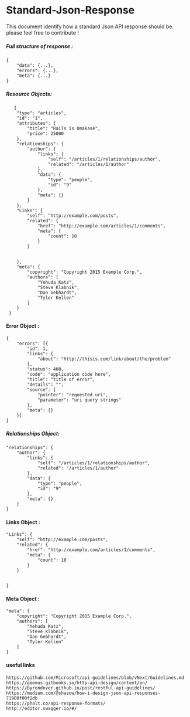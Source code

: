 # Standard-Json-Response
This document identify how a standard Json API response should be.
 please feel free to contribute !


##### Full structure of response :
```
{
	"data": {...},
	"errors": {...},
	"meta": {...}
}
```

##### Resource Objects:
```
   {
 	"type": "articles",
 	"id": "1",
 	"attributes": {
 		"title": "Rails is Omakase",
 		"price": 25000
 	},
 	"relationships": {
 		"author": {
 			"links": {
 				"self": "/articles/1/relationships/author",
 				"related": "/articles/1/author"
 			},
 			"data": {
 				"type": "people",
 				"id": "9"
 			},
 			"meta": {}
 		}
 	},
 	"Links": {
 		"self": "http://example.com/posts",
 		"related": {
 			"href": "http://example.com/articles/1/comments",
 			"meta": {
 				"count": 10
 			}
 		}


 	},
 	"meta": {
 		"copyright": "Copyright 2015 Example Corp.",
 		"authors": [
 			"Yehuda Katz",
 			"Steve Klabnik",
 			"Dan Gebhardt",
 			"Tyler Kellen"
 		]
 	}
 }
```

#### Error Object :  

```text
{
	"errors": [{
		"id": 1,
		"links": {
			"about": "http://thisis.com/link/about/the/problem"
		},
		"status": 400,
		"code": "application code here",
		"title": "title of error",
		"details": "",
		"source": {
			"pointer": "requested uri",
			"parameter": "uri query strings"
		},
		"meta": {}
	}]
}
```

##### Relationships Object:
```text
"relationships": {
    "author": {
        "links": {
            "self": "/articles/1/relationships/author",
            "related": "/articles/1/author"
        },
        "data": {
            "type": "people",
            "id": "9"
        },
        "meta": {}
    }
}
```

#### Links Object :
```text
"Links": {
    "self": "http://example.com/posts",
    "related": {
        "href": "http://example.com/articles/1/comments",
        "meta": {
            "count": 10
        }
    }


}
```

#### Meta Object :
```text
"meta": {
    "copyright": "Copyright 2015 Example Corp.",
    "authors": [
        "Yehuda Katz",
        "Steve Klabnik",
        "Dan Gebhardt",
        "Tyler Kellen"
    ]
}
```
#### useful links 
```
https://github.com/Microsoft/api-guidelines/blob/vNext/Guidelines.md
https://geemus.gitbooks.io/http-api-design/content/en/
https://byrondover.github.io/post/restful-api-guidelines/
https://medium.com/@shazow/how-i-design-json-api-responses-71900f00f2db
https://phalt.co/api-response-formats/
http://editor.swagger.io/#/

```
